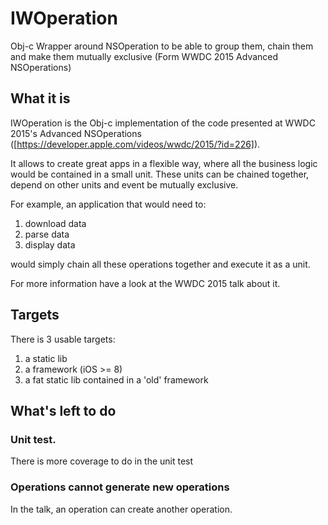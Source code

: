 # IWOperation
Obj-c Wrapper around NSOperation to be able to group them, chain them and make them mutually exclusive (Form WWDC 2015 Advanced NSOperations)

## What it is
IWOperation is the Obj-c implementation of the code presented at WWDC 2015's Advanced NSOperations ([https://developer.apple.com/videos/wwdc/2015/?id=226]). 

It allows to create great apps in a flexible way, where all the business logic would be contained in a small unit. 
These units can be chained together, depend on other units and event be mutually exclusive. 

For example, an application that would need to:
1. download data
2. parse data
3. display data

would simply chain all these operations together and execute it as a unit. 

For more information have a look at the WWDC 2015 talk about it.

## Targets

There is 3 usable targets:

1. a static lib
2. a framework (iOS >= 8)
3. a fat static lib contained in a 'old' framework

## What's left to do

### Unit test. 
There is more coverage to do in the unit test 

### Operations cannot generate new operations 
In the talk, an operation can create another operation. 

